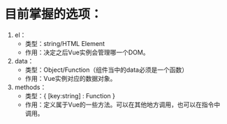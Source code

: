 # 目前掌握的选项：

1. el：
   - 类型：string/HTML Element
   - 作用：决定之后Vue实例会管理哪一个DOM。
2. data：
   - 类型：Object/Function（组件当中的data必须是一个函数）
   - 作用：Vue实例对应的数据对象。
3. methods：
   - 类型：{ [key:string] : Function }
   - 作用：定义属于Vue的一些方法。可以在其他地方调用，也可以在指令中调用。
